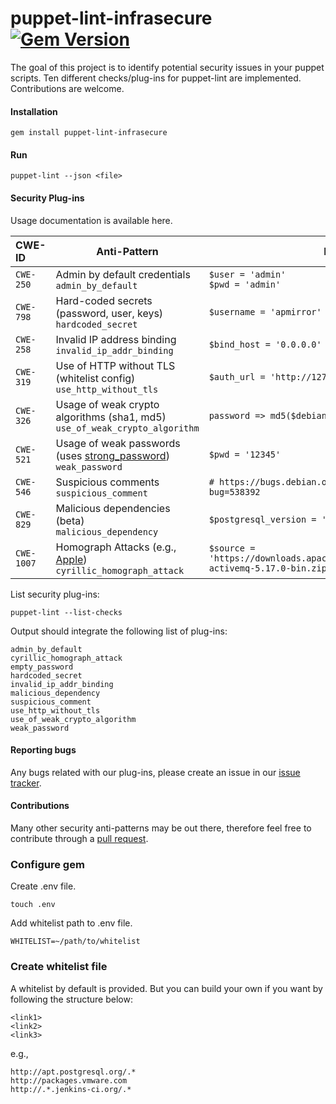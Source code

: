 # puppet-lint-infrasecure [![Gem Version](https://badge.fury.io/rb/puppet-lint-infrasecure.svg)](https://badge.fury.io/rb/puppet-lint-infrasecure)

The goal of this project is to identify potential security issues in your puppet scripts. Ten different checks/plug-ins for puppet-lint are implemented. Contributions are welcome.

#### Installation

```
gem install puppet-lint-infrasecure
```

#### Run

```
puppet-lint --json <file>
```

#### Security Plug-ins

Usage documentation is available here.

|    CWE-ID      |              Anti-Pattern              |              Example             |
|:---------------|----------------------------------------|----------------------------------|
|    `CWE-250`   | Admin by default credentials <br /> `admin_by_default` | `$user = 'admin'` <br />  `$pwd = 'admin'` |
|    `CWE-798`   | Hard-coded secrets (password, user, keys) <br /> `hardcoded_secret` | `$username = 'apmirror'` |
|    `CWE-258`   | Invalid IP address binding <br />`invalid_ip_addr_binding` | `$bind_host = '0.0.0.0'` |
|    `CWE-319`   | Use of HTTP without TLS (whitelist config) <br /> `use_http_without_tls` | `$auth_url = 'http://127.0.0.1:35357/v2.0'` |
|    `CWE-326`   | Usage of weak crypto algorithms (sha1, md5) <br /> `use_of_weak_crypto_algorithm` | `password => md5($debian_password)` |
|    `CWE-521`   | Usage of weak passwords (uses [strong_password](https://github.com/bdmac/strong_password)) <br /> `weak_password` | `$pwd = '12345'` |
|    `CWE-546`   | Suspicious comments <br /> `suspicious_comment` | `# https://bugs.debian.org/cgi-bin/bugreport.cgi?bug=538392` |
|    `CWE-829`   | Malicious dependencies (beta) <br /> `malicious_dependency` | `$postgresql_version = '8.4'` |
|    `CWE-1007`  | Homograph Attacks (e.g., [Apple](https://www.xudongz.com/blog/2017/idn-phishing/)) <br /> `cyrillic_homograph_attack`| `$source = 'https://downloads.аpаche.org/activemq/5.17.0/apache-activemq-5.17.0-bin.zip'` |

List security plug-ins:
```
puppet-lint --list-checks
```
Output should integrate the following list of plug-ins:

```
admin_by_default
cyrillic_homograph_attack
empty_password
hardcoded_secret
invalid_ip_addr_binding
malicious_dependency
suspicious_comment
use_http_without_tls
use_of_weak_crypto_algorithm
weak_password
```


#### Reporting bugs

Any bugs related with our plug-ins, please create an issue in our [issue tracker](https://github.com/TQRG/puppet-lint-infrasecure).

#### Contributions

Many other security anti-patterns may be out there, therefore feel free to contribute through a [pull request](https://github.com/TQRG/puppet-lint-infrasecure/pulls). 

### Configure gem

Create .env file.

```
touch .env
```

Add whitelist path to .env file.

```
WHITELIST=~/path/to/whitelist
```

### Create whitelist file

A whitelist by default is provided. But you can build your own if you want by following the structure below:

```
<link1>
<link2>
<link3>
```
e.g.,

```
http://apt.postgresql.org/.*
http://packages.vmware.com
http://.*.jenkins-ci.org/.*
```
